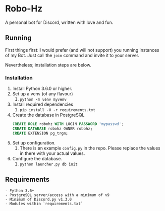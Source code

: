 # Robo-Hz

A personal bot for Discord, written with love and fun.

## Running

First things first: I would prefer (and will not support) you running instances of my Bot. Just call the `join` command and invite it to your server.

Nevertheless; installation steps are below.

### Installation
1. Install Python 3.6.0 or higher.
2. Set up a venv (of any flavour)
   1. `python -m venv myvenv`
3. Install required dependencies
   1. `pip install -U -r requirements.txt`
4. Create the database in PostgreSQL
   ```sql
   CREATE ROLE robohz WITH LOGIN PASSWORD 'mypasswd';
   CREATE DATABASE robohz OWNER robohz;
   CREATE EXTENSION pg_trgm;
    ```
5. Set up configuration.
   1. There is an example `config.py` in the repo. Please replace the values in there with your actual values.
6. Configure the database.
   1. `python launcher.py db init`


## Requirements

    - Python 3.6+
    - PostgreSQL server/access with a minimum of v9
    - Minimum of Discord.py v1.3.0
    - Modules within `requirements.txt`